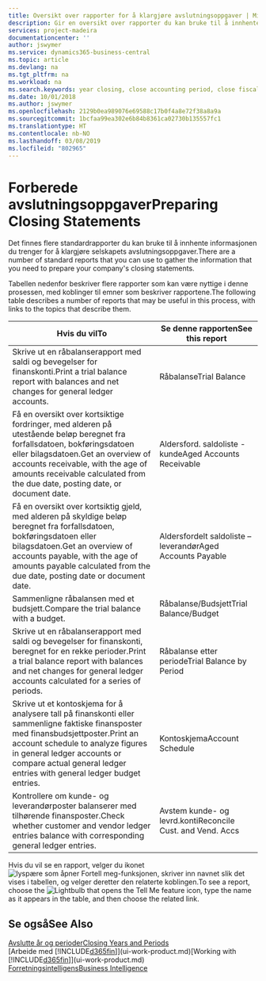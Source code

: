 ```yaml
---
title: Oversikt over rapporter for å klargjøre avslutningsoppgaver | Microsoft-dokumentasjon
description: Gir en oversikt over rapporter du kan bruke til å innhente informasjonen for å klargjøre selskapets avslutningsoppgaver når regnskapsåret er over.
services: project-madeira
documentationcenter: ''
author: jswymer
ms.service: dynamics365-business-central
ms.topic: article
ms.devlang: na
ms.tgt_pltfrm: na
ms.workload: na
ms.search.keywords: year closing, close accounting period, close fiscal year, aging, creditor payments, vendor payments, assets, liabilities, equity, analysis, reporting, financial report, business intelligence, BI, Power Bi, KPI
ms.date: 10/01/2018
ms.author: jswymer
ms.openlocfilehash: 2129b0ea989076e69588c17b0f4a8e72f38a8a9a
ms.sourcegitcommit: 1bcfaa99ea302e6b84b8361ca02730b135557fc1
ms.translationtype: HT
ms.contentlocale: nb-NO
ms.lasthandoff: 03/08/2019
ms.locfileid: "802965"
---
```

# <a name="preparing-closing-statements"></a><span data-ttu-id="bd28f-103">Forberede avslutningsoppgaver</span><span class="sxs-lookup"><span data-stu-id="bd28f-103">Preparing Closing Statements</span></span>
<span data-ttu-id="bd28f-104">Det finnes flere standardrapporter du kan bruke til å innhente informasjonen du trenger for å klargjøre selskapets avslutningsoppgaver.</span><span class="sxs-lookup"><span data-stu-id="bd28f-104">There are a number of standard reports that you can use to gather the information that you need to prepare your company's closing statements.</span></span>

<span data-ttu-id="bd28f-105">Tabellen nedenfor beskriver flere rapporter som kan være nyttige i denne prosessen, med koblinger til emner som beskriver rapportene.</span><span class="sxs-lookup"><span data-stu-id="bd28f-105">The following table describes a number of reports that may be useful in this process, with links to the topics that describe them.</span></span>

| <span data-ttu-id="bd28f-106">Hvis du vil</span><span class="sxs-lookup"><span data-stu-id="bd28f-106">To</span></span> | <span data-ttu-id="bd28f-107">Se denne rapporten</span><span class="sxs-lookup"><span data-stu-id="bd28f-107">See this report</span></span> |
| --- | --- |
| <span data-ttu-id="bd28f-108">Skrive ut en råbalanserapport med saldi og bevegelser for finanskonti.</span><span class="sxs-lookup"><span data-stu-id="bd28f-108">Print a trial balance report with balances and net changes for general ledger accounts.</span></span> |<span data-ttu-id="bd28f-109">Råbalanse</span><span class="sxs-lookup"><span data-stu-id="bd28f-109">Trial Balance</span></span> |
| <span data-ttu-id="bd28f-110">Få en oversikt over kortsiktige fordringer, med alderen på utestående beløp beregnet fra forfallsdatoen, bokføringsdatoen eller bilagsdatoen.</span><span class="sxs-lookup"><span data-stu-id="bd28f-110">Get an overview of accounts receivable, with the age of amounts receivable calculated from the due date, posting date, or document date.</span></span> |<span data-ttu-id="bd28f-111">Aldersford. saldoliste - kunde</span><span class="sxs-lookup"><span data-stu-id="bd28f-111">Aged Accounts Receivable</span></span> |
| <span data-ttu-id="bd28f-112">Få en oversikt over kortsiktig gjeld, med alderen på skyldige beløp beregnet fra forfallsdatoen, bokføringsdatoen eller bilagsdatoen.</span><span class="sxs-lookup"><span data-stu-id="bd28f-112">Get an overview of accounts payable, with the age of amounts payable calculated from the due date, posting date or document date.</span></span> |<span data-ttu-id="bd28f-113">Aldersfordelt saldoliste – leverandør</span><span class="sxs-lookup"><span data-stu-id="bd28f-113">Aged Accounts Payable</span></span> |
| <span data-ttu-id="bd28f-114">Sammenligne råbalansen med et budsjett.</span><span class="sxs-lookup"><span data-stu-id="bd28f-114">Compare the trial balance with a budget.</span></span> |<span data-ttu-id="bd28f-115">Råbalanse/Budsjett</span><span class="sxs-lookup"><span data-stu-id="bd28f-115">Trial Balance/Budget</span></span> |
| <span data-ttu-id="bd28f-116">Skrive ut en råbalanserapport med saldi og bevegelser for finanskonti, beregnet for en rekke perioder.</span><span class="sxs-lookup"><span data-stu-id="bd28f-116">Print a trial balance report with balances and net changes for general ledger accounts calculated for a series of periods.</span></span> |<span data-ttu-id="bd28f-117">Råbalanse etter periode</span><span class="sxs-lookup"><span data-stu-id="bd28f-117">Trial Balance by Period</span></span> |
| <span data-ttu-id="bd28f-118">Skrive ut et kontoskjema for å analysere tall på finanskonti eller sammenligne faktiske finansposter med finansbudsjettposter.</span><span class="sxs-lookup"><span data-stu-id="bd28f-118">Print an account schedule to analyze figures in general ledger accounts or compare actual general ledger entries with general ledger budget entries.</span></span> |<span data-ttu-id="bd28f-119">Kontoskjema</span><span class="sxs-lookup"><span data-stu-id="bd28f-119">Account Schedule</span></span> |
| <span data-ttu-id="bd28f-120">Kontrollere om kunde- og leverandørposter balanserer med tilhørende finansposter.</span><span class="sxs-lookup"><span data-stu-id="bd28f-120">Check whether customer and vendor ledger entries balance with corresponding general ledger entries.</span></span> |<span data-ttu-id="bd28f-121">Avstem kunde- og levrd.konti</span><span class="sxs-lookup"><span data-stu-id="bd28f-121">Reconcile Cust. and Vend. Accs</span></span> |

<span data-ttu-id="bd28f-122">Hvis du vil se en rapport, velger du ikonet ![lyspære som åpner Fortell meg-funksjonen](media/ui-search/search_small.png "Fortell hva du vil gjøre"), skriver inn navnet slik det vises i tabellen, og velger deretter den relaterte koblingen.</span><span class="sxs-lookup"><span data-stu-id="bd28f-122">To see a report, choose the ![Lightbulb that opens the Tell Me feature](media/ui-search/search_small.png "Tell me what you want to do") icon, type the name as it appears in the table, and then choose the related link.</span></span>

## <a name="see-also"></a><span data-ttu-id="bd28f-123">Se også</span><span class="sxs-lookup"><span data-stu-id="bd28f-123">See Also</span></span>
[<span data-ttu-id="bd28f-124">Avslutte år og perioder</span><span class="sxs-lookup"><span data-stu-id="bd28f-124">Closing Years and Periods</span></span>](year-close-years-periods.md)  
<span data-ttu-id="bd28f-125">[Arbeide med [!INCLUDE[d365fin](includes/d365fin_md.md)]](ui-work-product.md)</span><span class="sxs-lookup"><span data-stu-id="bd28f-125">[Working with [!INCLUDE[d365fin](includes/d365fin_md.md)]](ui-work-product.md)</span></span>  
[<span data-ttu-id="bd28f-126">Forretningsintelligens</span><span class="sxs-lookup"><span data-stu-id="bd28f-126">Business Intelligence</span></span>](bi.md)
